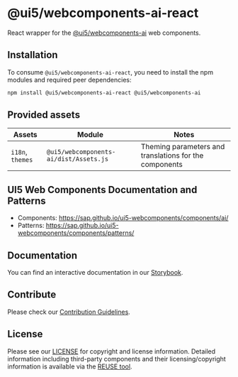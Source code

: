 # @ui5/webcomponents-ai-react

React wrapper for the [@ui5/webcomponents-ai](https://sap.github.io/ui5-webcomponents/components/ai/) web components.

## Installation

To consume `@ui5/webcomponents-ai-react`, you need to install the npm modules and required peer dependencies:

```bash
npm install @ui5/webcomponents-ai-react @ui5/webcomponents-ai
```

## Provided assets

| Assets           | Module                                 | Notes                                                  |
| ---------------- | -------------------------------------- | ------------------------------------------------------ |
| `i18n`, `themes` | `@ui5/webcomponents-ai/dist/Assets.js` | Theming parameters and translations for the components |

## UI5 Web Components Documentation and Patterns

- Components: https://sap.github.io/ui5-webcomponents/components/ai/
- Patterns: https://sap.github.io/ui5-webcomponents/components/patterns/

## Documentation

You can find an interactive documentation in our [Storybook](https://sap.github.io/ui5-webcomponents-react/).

## Contribute

Please check our [Contribution Guidelines](https://github.com/SAP/ui5-webcomponents-react/blob/main/CONTRIBUTING.md).

## License

Please see our [LICENSE](https://github.com/SAP/ui5-webcomponents-react/blob/main/LICENSE) for copyright and license information.
Detailed information including third-party components and their licensing/copyright information is available via the [REUSE tool](https://api.reuse.software/info/github.com/UI5/webcomponents-react).
